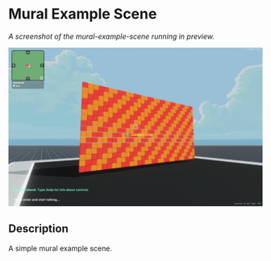 # Mural Example Scene 

_A screenshot of the mural-example-scene running in preview._

![screenshot](https://github.com/decentraland-scenes/mural-example-scene/blob/master/screenshots/screenshot.png)

## Description
A simple mural example scene.